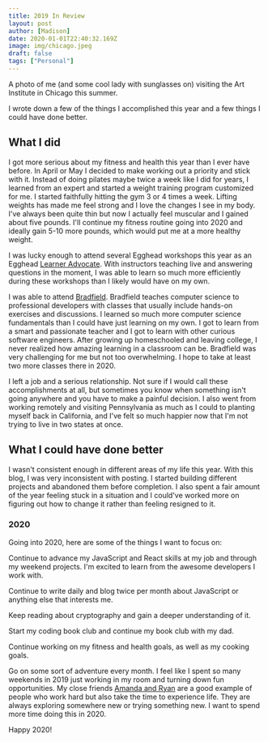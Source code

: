 ```yaml
---
title: 2019 In Review
layout: post
author: [Madison]
date: 2020-01-01T22:40:32.169Z
image: img/chicago.jpeg
draft: false
tags: ["Personal"]
---
```


A photo of me (and some cool lady with sunglasses on) visiting the Art Institute in Chicago this summer.

I wrote down a few of the things I accomplished this year and a few things I could have done better. 

## What I did

I got more serious about my fitness and health this year than I ever have before. In April or May I decided to make working out a priority and stick with it. Instead of doing pilates maybe twice a week like I did for years, I learned from an expert and started a weight training program customized for me. I started faithfully hitting the gym 3 or 4 times a week. Lifting weights has made me feel strong and I love the changes I see in my body. I've always been quite thin but now I actually feel muscular and I gained about five pounds. I'll continue my fitness routine going into 2020 and ideally gain 5-10 more pounds, which would put me at a more healthy weight. 

I was lucky enough to attend several Egghead workshops this year as an Egghead [Learner Advocate](https://www.notion.so/Learner-Advocate-Workshop-Participation-96698490b506495dad7d932ebc9b055f#990b19a568914329ac038f922b42cc42). With instructors teaching live and answering questions in the moment, I was able to learn so much more efficiently during these workshops than I likely would have on my own. 

I was able to attend [Bradfield](https://bradfieldcs.com/). Bradfield teaches computer science to professional developers with classes that usually include hands-on exercises and discussions. I learned so much more computer science fundamentals than I could have just learning on my own. I got to learn from a smart and passionate teacher and I got to learn with other curious software engineers. After growing up homeschooled and leaving college, I never realized how amazing learning in a classroom can be. Bradfield was very challenging for me but not too overwhelming. I hope to take at least two more classes there in 2020. 

I left a job and a serious relationship. Not sure if I would call these accomplishments at all, but sometimes you know when something isn't going anywhere and you have to make a painful decision. I also went from working remotely and visiting Pennsylvania as much as I could to planting myself back in California, and I've felt so much happier now that I'm not trying to live in two states at once.

## What I could have done better

I wasn't consistent enough in different areas of my life this year. With this blog, I was very inconsistent with posting. I started building different projects and abandoned them before completion. I also spent a fair amount of the year feeling stuck in a situation and I could've worked more on figuring out how to change it rather than feeling resigned to it.

### 2020

Going into 2020, here are some of the things I want to focus on:

Continue to advance my JavaScript and React skills at my job and through my weekend projects. I'm excited to learn from the awesome developers I work with.

Continue to write daily and blog twice per month about JavaScript or anything else that interests me. 

Keep reading about cryptography and gain a deeper understanding of it. 

Start my coding book club and continue my book club with my dad.

Continue working on my fitness and health goals, as well as my cooking goals.

Go on some sort of adventure every month. I feel like I spent so many weekends in 2019 just working in my room and turning down fun opportunities. My close friends [Amanda and Ryan](https://www.theworldwanderers.com/) are a good example of people who work hard but also take the time to experience life. They are always exploring somewhere new or trying something new. I want to spend more time doing this in 2020.

Happy 2020! 

